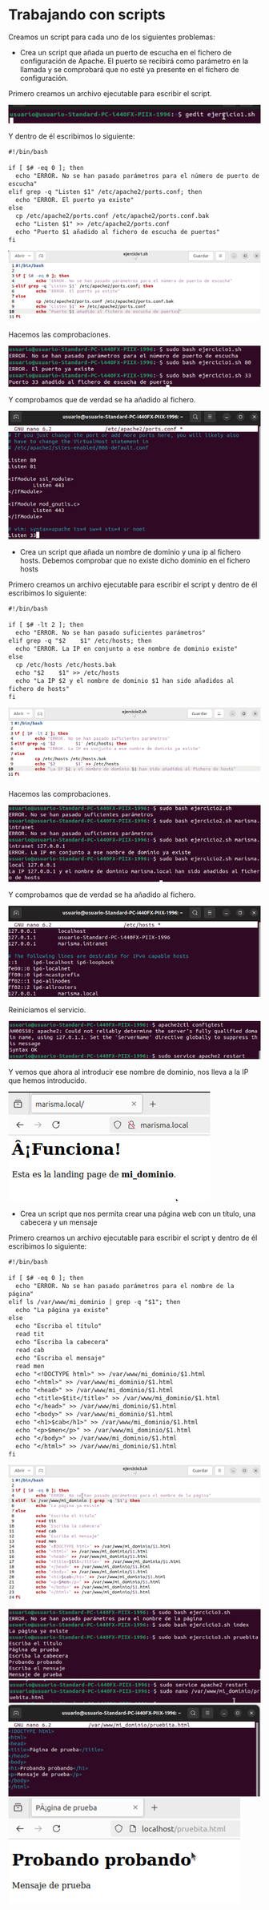# Trabajando con scripts

Creamos un script para cada uno de los siguientes problemas:

+ Crea un script que añada un puerto de escucha en el fichero de configuración de Apache. El puerto se recibirá como parámetro en la llamada y se comprobará que no esté ya presente en el fichero de configuración.

Primero creamos un archivo ejecutable para escribir el script.

![](/Tema1/img/Screenshot_44.png)

Y dentro de él escribimos lo siguiente:

```
#!/bin/bash

if [ $# -eq 0 ]; then
  echo "ERROR. No se han pasado parámetros para el número de puerto de escucha"
elif grep -q "Listen $1" /etc/apache2/ports.conf; then
  echo "ERROR. El puerto ya existe"
else
  cp /etc/apache2/ports.conf /etc/apache2/ports.conf.bak
  echo "Listen $1" >> /etc/apache2/ports.conf
  echo "Puerto $1 añadido al fichero de escucha de puertos"
fi
```

![](/Tema1/img/Screenshot_45.png)

Hacemos las comprobaciones.

![](/Tema1/img/Screenshot_46.png)

Y comprobamos que de verdad se ha añadido al fichero.

![](/Tema1/img/Screenshot_44_1.png)

+ Crea un script que añada un nombre de dominio y una ip al fichero hosts. Debemos comprobar que no existe dicho dominio en el fichero hosts

Primero creamos un archivo ejecutable para escribir el script y dentro de él escribimos lo siguiente:

```
#!/bin/bash

if [ $# -lt 2 ]; then
  echo "ERROR. No se han pasado suficientes parámetros"
elif grep -q "$2    $1" /etc/hosts; then
  echo "ERROR. La IP en conjunto a ese nombre de dominio existe"
else
  cp /etc/hosts /etc/hosts.bak
  echo "$2    $1" >> /etc/hosts
  echo "La IP $2 y el nombre de dominio $1 han sido añadidos al fichero de hosts"
fi
```

![](/Tema1/img/Screenshot_47.png)

Hacemos las comprobaciones.

![](/Tema1/img/Screenshot_48.png)

Y comprobamos que de verdad se ha añadido al fichero.

![](/Tema1/img/Screenshot_49.png)

Reiniciamos el servicio.

![](/Tema1/img/Screenshot_50.png)

Y vemos que ahora al introducir ese nombre de dominio, nos lleva a la IP que hemos introducido.

![](/Tema1/img/Screenshot_51.png)

+ Crea un script que nos permita crear una página web con un título, una cabecera y un mensaje

Primero creamos un archivo ejecutable para escribir el script y dentro de él escribimos lo siguiente:

```
#!/bin/bash

if [ $# -eq 0 ]; then
  echo "ERROR. No se han pasado parámetros para el nombre de la página"
elif ls /var/www/mi_dominio | grep -q "$1"; then
  echo "La página ya existe"
else
  echo "Escriba el título"
  read tit
  echo "Escriba la cabecera"
  read cab
  echo "Escriba el mensaje"
  read men
  echo "<!DOCTYPE html>" >> /var/www/mi_dominio/$1.html
  echo "<html>" >> /var/www/mi_dominio/$1.html
  echo "<head>" >> /var/www/mi_dominio/$1.html
  echo "<title>$tit</title>" >> /var/www/mi_dominio/$1.html
  echo "</head>" >> /var/www/mi_dominio/$1.html
  echo "<body>" >> /var/www/mi_dominio/$1.html
  echo "<h1>$cab</h1>" >> /var/www/mi_dominio/$1.html
  echo "<p>$men</p>" >> /var/www/mi_dominio/$1.html
  echo "</body>" >> /var/www/mi_dominio/$1.html
  echo "</html>" >> /var/www/mi_dominio/$1.html
fi
```

![](/Tema1/img/Screenshot_52.png)
![](/Tema1/img/Screenshot_53.png)
![](/Tema1/img/Screenshot_54.png)
![](/Tema1/img/Screenshot_55.png)
![](/Tema1/img/Screenshot_56.png)

